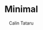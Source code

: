 ---
title: "Minimal"
github: https://github.com/calintat/minimal
demo: https://themes.gohugo.io/theme/minimal/
author: Calin Tataru
ssg:
  - Hugo
---